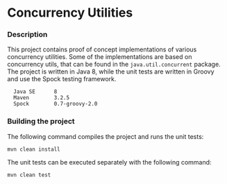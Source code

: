 # Concurrency Utilities

### Description

This project contains proof of concept implementations of various concurrency utilities. Some of the implementations are based on concurrency utils,
that can be found in the ``java.util.concurrent`` package. The project is written in Java 8, while the unit tests are written in Groovy and use
the Spock testing framework.

```
  Java SE      8
  Maven        3.2.5
  Spock        0.7-groovy-2.0
```

### Building the project

The following command compiles the project and runs the unit tests:

```
mvn clean install
```

The unit tests can be executed separately with the following command:

```
mvn clean test
```
